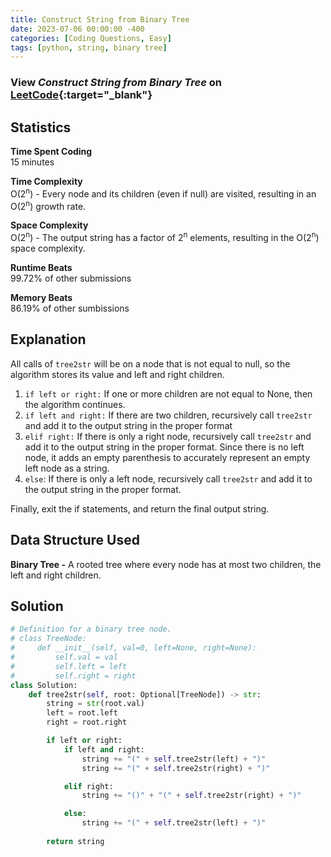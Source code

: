 ```yaml
---
title: Construct String from Binary Tree
date: 2023-07-06 00:00:00 -400
categories: [Coding Questions, Easy]
tags: [python, string, binary tree]
---
```


### View *Construct String from Binary Tree* on [LeetCode](https://leetcode.com/problems/construct-string-from-binary-tree/description/){:target="_blank"}  

## Statistics  

**Time Spent Coding**  
15 minutes

**Time Complexity**  
O(2<sup>n</sup>) - Every node and its children (even if null) are visited, resulting in an O(2<sup>n</sup>) growth rate.

**Space Complexity**  
O(2<sup>n</sup>) - The output string has a factor of 2<sup>n</sup> elements, resulting in the O(2<sup>n</sup>) space complexity.

**Runtime Beats**  
99.72% of other submissions  

**Memory Beats**  
86.19% of other sumbissions  

## Explanation  
All calls of `tree2str` will be on a node that is not equal to null, so the algorithm stores its value and left and right children.

1.  `if left or right:` If one or more children are not equal to None, then the algorithm continues.  
2.  `if left and right:` If there are two children, recursively call `tree2str` and add it to the output string in the proper format  
3.  `elif right:` If there is only a right node, recursively call `tree2str` and add it to the output string in the proper format. Since there is no left node, it adds an empty parenthesis to accurately represent an empty left node as a string.  
4.  `else`: If there is only a left node, recursively call `tree2str` and add it to the output string in the proper format.  

Finally, exit the if statements, and return the final output string.  

## Data Structure Used   

**Binary Tree -** A rooted tree where every node has at most two children, the left and right children.  

## Solution  

```python
# Definition for a binary tree node.
# class TreeNode:
#     def __init__(self, val=0, left=None, right=None):
#         self.val = val
#         self.left = left
#         self.right = right
class Solution:
    def tree2str(self, root: Optional[TreeNode]) -> str:
        string = str(root.val)
        left = root.left
        right = root.right

        if left or right:
            if left and right:
                string += "(" + self.tree2str(left) + ")"
                string += "(" + self.tree2str(right) + ")"

            elif right:
                string += "()" + "(" + self.tree2str(right) + ")"

            else:
                string += "(" + self.tree2str(left) + ")"
                
        return string
```